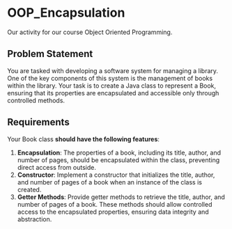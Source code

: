 # OOP_Encapsulation
Our activity for our course Object Oriented Programming.

## Problem Statement 

You are tasked with developing a software system for managing a library. One of the key components of this system is the management of books within the library. Your task is to create a Java class to represent a Book, ensuring that its properties are encapsulated and accessible only through controlled methods. 


## Requirements
Your Book class **should have the following features**: 


1. **Encapsulation**: The properties of a book, including its title, author, and number of pages, should be encapsulated within the class, preventing direct access from outside.
2. **Constructor**: Implement a constructor that initializes the title, author, and number of pages of a book when an instance of the class is created. 
3. **Getter Methods**: Provide getter methods to retrieve the title, author, and number of pages of a book. These methods should allow controlled access to the encapsulated properties, ensuring data integrity and abstraction.
